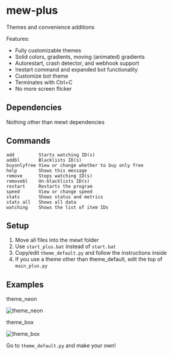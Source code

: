 # mew-plus
Themes and convenience additions

Features:
- Fully customizable themes
- Solid colors, gradients, moving (animated) gradients
- Autorestart, crash detector, and webhook support
- !restart command and expanded bot functionality
- Customize bot theme
- Terminates with Ctrl+C
- No more screen flicker

## Dependencies
Nothing other than mewt dependencies

## Commands
```
add         Starts watching ID(s)
addbl       Blacklists ID(s)
buyonlyfree View or change whether to buy only free
help        Shows this message
remove      Stops watching ID(s)
removebl    Un-blacklists ID(s)
restart     Restarts the program
speed       View or change speed
stats       Shows status and metrics
stats all   Shows all data
watching    Shows the list of item IDs
```

## Setup
1. Move all files into the mewt folder
2. Use `start_plus.bat` instead of `start.bat`
3. Copy/edit `theme_default.py` and follow the instructions inside
4. If you use a theme other than theme_default, edit the top of `main_plus.py`

## Examples

theme_neon

![theme_neon](https://i.imgur.com/nrLZ0Fp.png)

theme_box

![theme_box](https://i.imgur.com/XqcBXeL.png)

Go to `theme_default.py` and make your own!
